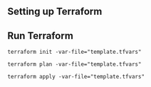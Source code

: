 ## Setting up Terraform

## Run Terraform

```terraform init -var-file="template.tfvars"```

```terraform plan -var-file="template.tfvars"```

```terraform apply -var-file="template.tfvars"```
